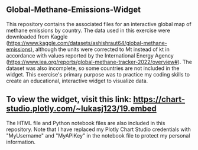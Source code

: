 ## Global-Methane-Emissions-Widget ##

This repository contains the associated files for an interactive global map of methane emissions by country. 
The data used in this exercise were downloaded from Kaggle (https://www.kaggle.com/datasets/ashishraut64/global-methane-emissions), 
although the units were corrected to Mt instead of kt in accordance with values reported by the International Energy Agency (https://www.iea.org/reports/global-methane-tracker-2022/overview#). The dataset was also incomplete, so some countries are not included in the widget. This exercise's primary purpose was to practice my coding skills to create an educational, interactive widget to visualize data. 

## To view the widget, visit this link: https://chart-studio.plotly.com/~lukasj123/19.embed ##

The HTML file and Python notebook files are also included in this repository. 
Note that I have replaced my Plotly Chart Studio credentials with "MyUsername" and "MyAPIKey" in the notebook file to protect my personal information. 
